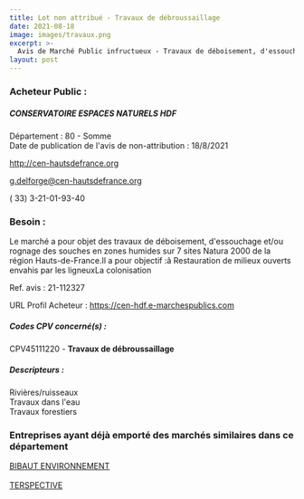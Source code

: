 ```yaml
---
title: Lot non attribué - Travaux de débroussaillage
date: 2021-08-18
image: images/travaux.png
excerpt: >-
  Avis de Marché Public infructueux - Travaux de déboisement, d'essouchage et/ou rognage des souches en zones humides tourbeuses sur 7 sites Natura 2000 de la région Hauts-de-FranceRestauration de milieux ouverts envahis par les lig
layout: post
---
```


### Acheteur Public :
##### CONSERVATOIRE ESPACES NATURELS HDF
Département : 80 - Somme<br/>
Date de publication de l'avis de non-attribution : 18/8/2021


http://cen-hautsdefrance.org

g.delforge@cen-hautsdefrance.org

( 33) 3-21-01-93-40
### Besoin :

Le marché a pour objet des travaux de déboisement, d'essouchage et/ou rognage des souches en zones humides sur 7 sites Natura 2000 de la région Hauts-de-France.Il a pour objectif :â Restauration de milieux ouverts envahis par les ligneuxLa colonisation

Ref. avis : 21-112327

URL Profil Acheteur : https://cen-hdf.e-marchespublics.com

##### Codes CPV concerné(s) :
CPV45111220 - **Travaux de débroussaillage** <br/>

##### Descripteurs :
Rivières/ruisseaux <br/>
Travaux dans l'eau <br/>
Travaux forestiers <br/>

### Entreprises ayant déjà emporté des marchés similaires dans ce département
<a href="/entreprise-547/siren-327918942">BIBAUT ENVIRONNEMENT</a><br/><br/>
<a href="/entreprise-562/siren-445000714">TERSPECTIVE</a><br/><br/>
